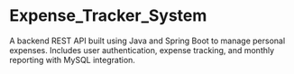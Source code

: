 # Expense_Tracker_System
A backend REST API built using Java and Spring Boot to manage personal expenses. Includes user authentication, expense tracking, and monthly reporting with MySQL integration.
